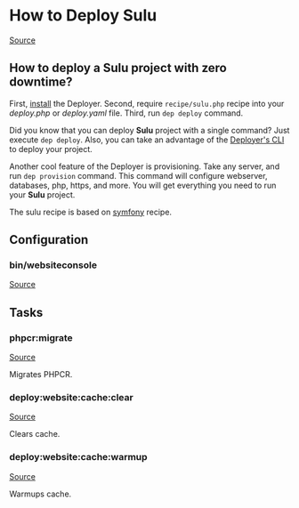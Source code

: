 <!-- DO NOT EDIT THIS FILE! -->
<!-- Instead edit recipe/sulu.php -->
<!-- Then run bin/docgen -->

# How to Deploy Sulu

[Source](/recipe/sulu.php)

## How to deploy a Sulu project with zero downtime?

First, [install](/docs/installation.md) the Deployer. 
Second, require `recipe/sulu.php` recipe into your _deploy.php_ or _deploy.yaml_ file.
Third, run `dep deploy` command.

Did you know that you can deploy **Sulu** project with a single command? Just execute `dep deploy`.
Also, you can take an advantage of the [Deployer's CLI](/docs/cli.md) to deploy your project.

Another cool feature of the Deployer is provisioning. Take any server, and run `dep provision` command.
This command will configure webserver, databases, php, https, and more. 
You will get everything you need to run your **Sulu** project.

The sulu recipe is based on [symfony](/docs/recipe/symfony.md) recipe.

## Configuration
### bin/websiteconsole
[Source](https://github.com/deployphp/deployer/blob/master/recipe/sulu.php#L12)






## Tasks

### phpcr:migrate
[Source](https://github.com/deployphp/deployer/blob/master/recipe/sulu.php#L17)

Migrates PHPCR.




### deploy:website:cache:clear
[Source](https://github.com/deployphp/deployer/blob/master/recipe/sulu.php#L22)

Clears cache.




### deploy:website:cache:warmup
[Source](https://github.com/deployphp/deployer/blob/master/recipe/sulu.php#L27)

Warmups cache.




